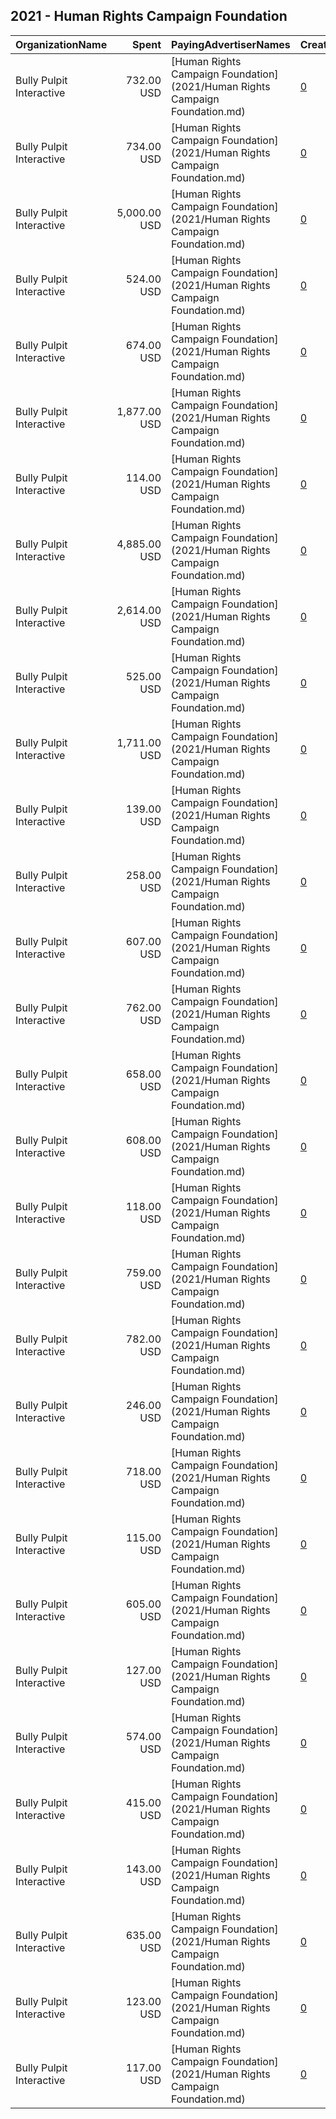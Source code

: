 ## 2021 - Human Rights Campaign Foundation 
|OrganizationName|Spent|PayingAdvertiserNames|CreativeUrls|Impressions|Genders|AgeBrackets|CountryCodes|BillingAddresses|CandidateBallotInformation|
|:---|---:|:---|:---|---:|:---|:---|:---|:---|:---|
|Bully Pulpit Interactive|732.00 USD|[Human Rights Campaign Foundation](2021/Human Rights Campaign Foundation.md)|[0](https://www.snap.com/political-ads/asset/3a168ac701c11d4231ef44876ef9e0dd8cfa03f2eb45a24424d2ef62bdc2a18f?mediaType=png)|43,062||18-30|united states|"1445 New York Ave NW,Washington,20005,US"||
|Bully Pulpit Interactive|734.00 USD|[Human Rights Campaign Foundation](2021/Human Rights Campaign Foundation.md)|[0](https://www.snap.com/political-ads/asset/f78ebf4f18ebd07c0591074862681b2b40b68d9f6c9c661cc4231489564a3baf?mediaType=png)|44,200||18-30|united states|"1445 New York Ave NW,Washington,20005,US"||
|Bully Pulpit Interactive|5,000.00 USD|[Human Rights Campaign Foundation](2021/Human Rights Campaign Foundation.md)|[0](https://www.snap.com/political-ads/asset/8945c6516ee0efc2c33dfd676fe283bd1c60d302c7335c1163d1b857deeca854?mediaType=jpg)|711,079||18-25|united states|"1445 New York Ave NW,Washington,20005,US"||
|Bully Pulpit Interactive|524.00 USD|[Human Rights Campaign Foundation](2021/Human Rights Campaign Foundation.md)|[0](https://www.snap.com/political-ads/asset/d12ca5cb1ff49cf1ef228ee70b934ab2c8f1eacec3a948c789fd78daa538da70?mediaType=png)|31,191||18-30|united states|"1445 New York Ave NW,Washington,20005,US"||
|Bully Pulpit Interactive|674.00 USD|[Human Rights Campaign Foundation](2021/Human Rights Campaign Foundation.md)|[0](https://www.snap.com/political-ads/asset/c83cd3752fcfddd2947548ada2e80fc27eda0cfbe09b479ff7c207401e69db2e?mediaType=png)|89,970||18-30|united states|"1445 New York Ave NW,Washington,20005,US"||
|Bully Pulpit Interactive|1,877.00 USD|[Human Rights Campaign Foundation](2021/Human Rights Campaign Foundation.md)|[0](https://www.snap.com/political-ads/asset/166126cae8be1a4f47c352430d782631dcd188990ffe565b1b57a2a7ea262e54?mediaType=mp4)|188,711||18-35|united states|"1445 New York Ave NW,Washington,20005,US"||
|Bully Pulpit Interactive|114.00 USD|[Human Rights Campaign Foundation](2021/Human Rights Campaign Foundation.md)|[0](https://www.snap.com/political-ads/asset/e382033b30973ed6ca94f194a78d16c098604bc878a7d15d645dd04184c31123?mediaType=png)|30,901||18-30|puerto rico|"1445 New York Ave NW,Washington,20005,US"||
|Bully Pulpit Interactive|4,885.00 USD|[Human Rights Campaign Foundation](2021/Human Rights Campaign Foundation.md)|[0](https://www.snap.com/political-ads/asset/06063749b10eb6f3e2074bee4905ae1e9692c9b27db1e148da6d99410e5ff860?mediaType=mp4)|540,806||18-35|united states|"1445 New York Ave NW,Washington,20005,US"||
|Bully Pulpit Interactive|2,614.00 USD|[Human Rights Campaign Foundation](2021/Human Rights Campaign Foundation.md)|[0](https://www.snap.com/political-ads/asset/83f57f21da5f18a0fd859af4d9ca0c3ee68da8ab7c06c6ef93fe89fd7eb2606f?mediaType=png)|167,083||18-35|united states|"1445 New York Ave NW,Washington,20005,US"||
|Bully Pulpit Interactive|525.00 USD|[Human Rights Campaign Foundation](2021/Human Rights Campaign Foundation.md)|[0](https://www.snap.com/political-ads/asset/f6089afb1fc1ea1c88f3a90575a6d00524948af1f1bda521e3be7d87ed7a7507?mediaType=png)|31,992||18-30|united states|"1445 New York Ave NW,Washington,20005,US"||
|Bully Pulpit Interactive|1,711.00 USD|[Human Rights Campaign Foundation](2021/Human Rights Campaign Foundation.md)|[0](https://www.snap.com/political-ads/asset/378fa5000a205cc28fad36b7d5d35f23c7ec55b25b26f7399f215653b130da24?mediaType=mp4)|186,615||18-35|united states|"1445 New York Ave NW,Washington,20005,US"||
|Bully Pulpit Interactive|139.00 USD|[Human Rights Campaign Foundation](2021/Human Rights Campaign Foundation.md)|[0](https://www.snap.com/political-ads/asset/c83cd3752fcfddd2947548ada2e80fc27eda0cfbe09b479ff7c207401e69db2e?mediaType=png)|37,705||18-30|puerto rico|"1445 New York Ave NW,Washington,20005,US"||
|Bully Pulpit Interactive|258.00 USD|[Human Rights Campaign Foundation](2021/Human Rights Campaign Foundation.md)|[0](https://www.snap.com/political-ads/asset/068480bf7d32be1b30ef47b31277e608c37ea02519de0e5ac7634f139a846dc6?mediaType=png)|35,861||18-35|united states|"1445 New York Ave NW,Washington,20005,US"||
|Bully Pulpit Interactive|607.00 USD|[Human Rights Campaign Foundation](2021/Human Rights Campaign Foundation.md)|[0](https://www.snap.com/political-ads/asset/246e17fea95f3941724e4d462e9138166040ea767f9fc042fd63fd056981335d?mediaType=png)|36,369||18-30|united states|"1445 New York Ave NW,Washington,20005,US"||
|Bully Pulpit Interactive|762.00 USD|[Human Rights Campaign Foundation](2021/Human Rights Campaign Foundation.md)|[0](https://www.snap.com/political-ads/asset/a4d1fa63954b7124b6ccaaf35636bdc1e0586c037102b8d575663fc336418361?mediaType=png)|101,739||18-30|united states|"1445 New York Ave NW,Washington,20005,US"||
|Bully Pulpit Interactive|658.00 USD|[Human Rights Campaign Foundation](2021/Human Rights Campaign Foundation.md)|[0](https://www.snap.com/political-ads/asset/01396fd7d72fc89b61d6d4fb4245d46af1336b929538e2dc48c9a806fe1191c4?mediaType=png)|87,906||18-30|united states|"1445 New York Ave NW,Washington,20005,US"||
|Bully Pulpit Interactive|608.00 USD|[Human Rights Campaign Foundation](2021/Human Rights Campaign Foundation.md)|[0](https://www.snap.com/political-ads/asset/fb0c66dd57dc681c398281cfb273c473ba789b22d5a3422d1f2871a1fa92c807?mediaType=png)|81,116||18-30|united states|"1445 New York Ave NW,Washington,20005,US"||
|Bully Pulpit Interactive|118.00 USD|[Human Rights Campaign Foundation](2021/Human Rights Campaign Foundation.md)|[0](https://www.snap.com/political-ads/asset/a62067757973131692bf4f99112076af768d2cd3239c31710d02a883fa296ce0?mediaType=png)|31,700||18-30|puerto rico|"1445 New York Ave NW,Washington,20005,US"||
|Bully Pulpit Interactive|759.00 USD|[Human Rights Campaign Foundation](2021/Human Rights Campaign Foundation.md)|[0](https://www.snap.com/political-ads/asset/dbb8f3484ea4c7359ed3d3481d9c1f58d93ca196f965cfb1d31520afda0a419f?mediaType=png)|101,121||18-30|united states|"1445 New York Ave NW,Washington,20005,US"||
|Bully Pulpit Interactive|782.00 USD|[Human Rights Campaign Foundation](2021/Human Rights Campaign Foundation.md)|[0](https://www.snap.com/political-ads/asset/a62067757973131692bf4f99112076af768d2cd3239c31710d02a883fa296ce0?mediaType=png)|104,207||18-30|united states|"1445 New York Ave NW,Washington,20005,US"||
|Bully Pulpit Interactive|246.00 USD|[Human Rights Campaign Foundation](2021/Human Rights Campaign Foundation.md)|[0](https://www.snap.com/political-ads/asset/8728e581ba777d0e82367c6877460ff4d0a0359317978d74c8e7f08128b53ab4?mediaType=png)|24,689||18-35|united states|"1445 New York Ave NW,Washington,20005,US"||
|Bully Pulpit Interactive|718.00 USD|[Human Rights Campaign Foundation](2021/Human Rights Campaign Foundation.md)|[0](https://www.snap.com/political-ads/asset/01396fd7d72fc89b61d6d4fb4245d46af1336b929538e2dc48c9a806fe1191c4?mediaType=png)|95,999||18-30|united states|"1445 New York Ave NW,Washington,20005,US"||
|Bully Pulpit Interactive|115.00 USD|[Human Rights Campaign Foundation](2021/Human Rights Campaign Foundation.md)|[0](https://www.snap.com/political-ads/asset/a4d1fa63954b7124b6ccaaf35636bdc1e0586c037102b8d575663fc336418361?mediaType=png)|31,128||18-30|puerto rico|"1445 New York Ave NW,Washington,20005,US"||
|Bully Pulpit Interactive|605.00 USD|[Human Rights Campaign Foundation](2021/Human Rights Campaign Foundation.md)|[0](https://www.snap.com/political-ads/asset/b6908ddbc6407aa112376d119a60e524ad457f76a6d1ff12b949970bf15ebcba?mediaType=png)|37,558||18-30|united states|"1445 New York Ave NW,Washington,20005,US"||
|Bully Pulpit Interactive|127.00 USD|[Human Rights Campaign Foundation](2021/Human Rights Campaign Foundation.md)|[0](https://www.snap.com/political-ads/asset/bc4bfebe531cac5bdc4f9e1bb9a437eb163c0fcd3f8bb0ac1ad005eb7d6a546c?mediaType=png)|34,371||18-30|puerto rico|"1445 New York Ave NW,Washington,20005,US"||
|Bully Pulpit Interactive|574.00 USD|[Human Rights Campaign Foundation](2021/Human Rights Campaign Foundation.md)|[0](https://www.snap.com/political-ads/asset/ddb73021b1dffaad0f37dd384a90f262136d9e4b535aaf53c8b124c6a31679c0?mediaType=png)|34,650||18-30|united states|"1445 New York Ave NW,Washington,20005,US"||
|Bully Pulpit Interactive|415.00 USD|[Human Rights Campaign Foundation](2021/Human Rights Campaign Foundation.md)|[0](https://www.snap.com/political-ads/asset/78eef53f590e08cad03c9b7d902ea063951ab5093f113f9c94acf4b18915691e?mediaType=png)|25,146||18-30|united states|"1445 New York Ave NW,Washington,20005,US"||
|Bully Pulpit Interactive|143.00 USD|[Human Rights Campaign Foundation](2021/Human Rights Campaign Foundation.md)|[0](https://www.snap.com/political-ads/asset/01396fd7d72fc89b61d6d4fb4245d46af1336b929538e2dc48c9a806fe1191c4?mediaType=png)|38,572||18-30|puerto rico|"1445 New York Ave NW,Washington,20005,US"||
|Bully Pulpit Interactive|635.00 USD|[Human Rights Campaign Foundation](2021/Human Rights Campaign Foundation.md)|[0](https://www.snap.com/political-ads/asset/e382033b30973ed6ca94f194a78d16c098604bc878a7d15d645dd04184c31123?mediaType=png)|84,719||18-30|united states|"1445 New York Ave NW,Washington,20005,US"||
|Bully Pulpit Interactive|123.00 USD|[Human Rights Campaign Foundation](2021/Human Rights Campaign Foundation.md)|[0](https://www.snap.com/political-ads/asset/dbb8f3484ea4c7359ed3d3481d9c1f58d93ca196f965cfb1d31520afda0a419f?mediaType=png)|33,129||18-30|puerto rico|"1445 New York Ave NW,Washington,20005,US"||
|Bully Pulpit Interactive|117.00 USD|[Human Rights Campaign Foundation](2021/Human Rights Campaign Foundation.md)|[0](https://www.snap.com/political-ads/asset/fb0c66dd57dc681c398281cfb273c473ba789b22d5a3422d1f2871a1fa92c807?mediaType=png)|31,795||18-30|puerto rico|"1445 New York Ave NW,Washington,20005,US"||
